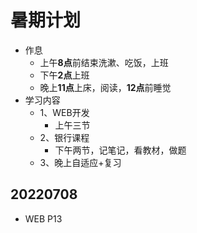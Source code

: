# 暑期计划
- 作息
  - 上午<strong>8点</strong>前结束洗漱、吃饭，上班
  - 下午<strong>2点</strong>上班
  - 晚上<strong>11点</strong>上床，阅读，<strong>12点</strong>前睡觉  
- 学习内容
  - 1、WEB开发
    - 上午三节
  - 2、银行课程
    - 下午两节，记笔记，看教材，做题
  - 3、晚上自适应+复习

## 20220708 
- WEB P13
